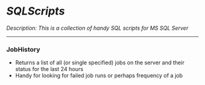 # _SQLScripts_

_Description: This is a collection of handy SQL scripts for MS SQL Server_

---

### JobHistory
* Returns a list of all (or single specified) jobs on the server and their status for the last 24 hours
* Handy for looking for failed job runs or perhaps frequency of a job

